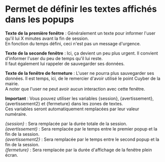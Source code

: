 # Permet de définir les textes affichés dans les popups


**Texte de la première fenêtre** : Généralement un texte pour informer l'user qu'il lui X minutes avant la fin de session.<br>
En fonction du temps défini, ceci n'est pas un message d'urgence.


**Texte de la seconde fenêtre** : Ici, ça devient un peu plus urgent. Il convient d'informer l'user du peu de temps qu'il lui reste.<br>
Il faut également lui rappeler de sauvegarder ses données.


**Texte de la fenêtre de fermeture** : L'user ne pourra plus sauvegarder ses données. Il est temps, ici, de le remercier d'avoir utilisé le point Cuyber de la mairie.<br>A noter que l'user ne peut avoir aucun interaction avec cette fenêtre.


**Important** : Vous pouvez utiliser les variables {session}, {avertissement}, {avertissement2} et {fermeture} dans les zones de textes.<br>
Ces variables seront automatiquement remplacées par leur valeur numéraire.

*{session}* : Sera remplacée par la durée totale de la session.<br>
*{avertissement}* : Sera remplacée par le temps entre le premier popup et la fin de la session.<br>
*{avertissement2}* : Sera remplacée par le temps entre le second popup et la fin de la session.<br>
*{fermeture}* : Sera remplacée par la durée d'affichage de la fenêtre plein écran. 